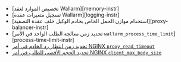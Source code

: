 * [تخصيص الموارد لعقد Wallarm][memory-instr]
* [تسجيل متغيرات عقدة Wallarm][logging-instr]
* [استخدام موازن الحمل الخاص بخادم الوكيل خلف عقدة التصفية][proxy-balancer-instr]
* [تحديد زمن معالجة الطلب الواحد في الأمر `wallarm_process_time_limit`][process-time-limit-instr]
* [تحديد زمن انتظار رد الخادم في أمر NGINX `proxy_read_timeout`](https://nginx.org/en/docs/http/ngx_http_proxy_module.html#proxy_read_timeout)
* [تحديد الحجم الأقصى للطلب في أمر NGINX `client_max_body_size`](https://nginx.org/en/docs/http/ngx_http_core_module.html#client_max_body_size)